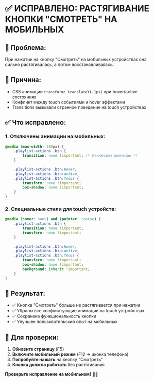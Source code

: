 # ✅ ИСПРАВЛЕНО: РАСТЯГИВАНИЕ КНОПКИ "СМОТРЕТЬ" НА МОБИЛЬНЫХ

## 🐛 **Проблема:**
При нажатии на кнопку "Смотреть" на мобильных устройствах она сильно растягивалась, а потом восстанавливалась.

## 🔧 **Причина:**
- CSS анимации `transform: translateY(-1px)` при hover/active состояниях
- Конфликт между touch событиями и hover эффектами
- Transitions вызывали странное поведение на touch устройствах

## ✅ **Что исправлено:**

### 1. **Отключены анимации на мобильных:**
```css
@media (max-width: 768px) {
    .playlist-actions .btn {
        transition: none !important; /* Отключаем анимации */
    }
    
    .playlist-actions .btn:hover,
    .playlist-actions .btn:active,
    .playlist-actions .btn:focus {
        transform: none !important;
        box-shadow: none !important;
    }
}
```

### 2. **Специальные стили для touch устройств:**
```css
@media (hover: none) and (pointer: coarse) {
    .playlist-actions .btn {
        transition: none !important;
        transform: none !important;
    }
    
    .playlist-actions .btn:hover,
    .playlist-actions .btn:active,
    .playlist-actions .btn:focus {
        transform: none !important;
        box-shadow: none !important;
        background: inherit !important;
    }
}
```

## 📱 **Результат:**
- ✅ Кнопка "Смотреть" больше не растягивается при нажатии
- ✅ Убраны все конфликтующие анимации на touch устройствах
- ✅ Сохранена функциональность кнопки
- ✅ Улучшен пользовательский опыт на мобильных

## 🔄 **Для проверки:**
1. **Обновите страницу** (F5)
2. **Включите мобильный режим** (F12 → иконка телефона)
3. **Попробуйте нажать** на кнопку "Смотреть"
4. **Кнопка должна работать** без растягивания

**Проверьте исправление на мобильном!** 📱✨
